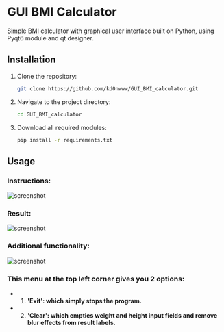 # GUI BMI Calculator

Simple BMI calculator with graphical user interface built on Python, using Pyqt6 module and qt designer.

## Installation
1. Clone the repository:
    ```bash
    git clone https://github.com/kd0nwww/GUI_BMI_calculator.git
    ```
2. Navigate to the project directory:
    ```bash
    cd GUI_BMI_calculator
    ```
3. Download all required modules:
    ```bash
    pip install -r requirements.txt
    ```

## Usage

### **Instructions:**
![screenshot](instructions.png)

### **Result:**
![screenshot](result.png)

### **Additional functionality:**
![screenshot](filemenu.png)
### **This menu at the top left corner gives you 2 options:**
- 1) **'Exit': which simply stops the program.**
- 2) **'Clear': which empties weight and height input fields and remove blur effects from result labels.**